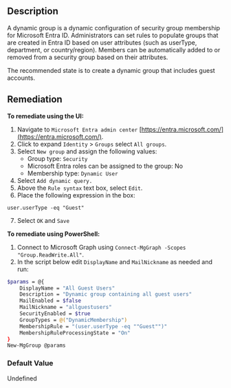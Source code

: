 ## Description

A dynamic group is a dynamic configuration of security group membership for Microsoft Entra ID. Administrators can set rules to populate groups that are created in Entra ID based on user attributes (such as userType, department, or country/region). Members can be automatically added to or removed from a security group based on their attributes.

The recommended state is to create a dynamic group that includes guest accounts.

## Remediation

**To remediate using the UI:**

1. Navigate to `Microsoft Entra admin center` [https://entra.microsoft.com/](https://entra.microsoft.com/).
2. Click to expand `Identity` > `Groups` select `All groups`.
3. Select `New group` and assign the following values:
    - Group type: `Security`
    - Microsoft Entra roles can be assigned to the group: No
    - Membership type: `Dynamic User`
4. Select `Add dynamic query.`
5. Above the `Rule syntax` text box, select `Edit`.
6. Place the following expression in the box:

```
user.userType -eq "Guest"
```

7. Select `OK` and `Save`

**To remediate using PowerShell:**

1. Connect to Microsoft Graph using `Connect-MgGraph -Scopes "Group.ReadWrite.All"`.
2. In the script below edit `DisplayName` and `MailNickname` as needed and run:

```bash
$params = @{
    DisplayName = "All Guest Users"
    Description = "Dynamic group containing all guest users"
    MailEnabled = $false
    MailNickname = "allguestusers"
    SecurityEnabled = $true
    GroupTypes = @("DynamicMembership")
    MembershipRule = "(user.userType -eq ""Guest"")"
    MembershipRuleProcessingState = "On"
}
New-MgGroup @params
```

### Default Value

Undefined